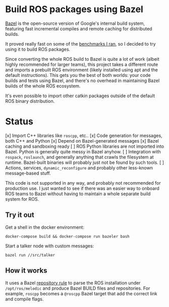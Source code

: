 # Build ROS packages using Bazel

[Bazel](http://bazel.build) is the open-source version of Google's internal
build system, featuring fast incremental compiles and remote caching for
distributed builds.

It proved really fast on some of the [benchmarks I
ran](http://nicolovaligi.com/benchmark-bazel-build-cpp.html), so I decided to
try using it to build ROS packages.

Since converting the whole ROS build to Bazel is quite a lot of work (albeit
highly recommended for larger teams), this project takes a different route
and imports a prebuilt ROS environment (likely installed using apt and the
default instructions). This gets you the best of both worlds: your code builds
and tests using Bazel, and there's no overhead in maintaining Bazel builds of
the whole ROS ecosystem.

It's even possible to import other catkin packages outside of the default
ROS binary distribution.

# Status

[x] Import C++ libraries like `roscpp`, etc..
[x] Code generation for messages, both C++ and Python
[x] Depend on Bazel-generated messages
[x] Bazel caching and sandboxing ready
[ ] ROS Python libraries are not imported into Bazel. Python is generally quite messy in Bazel anyhow.
[ ] Integration with `rospack`, `roslaunch`, and generally anything that crawls the
    filesystem at runtime. Bazel-built binaries will probably just not be found by such tools.
[ ] Actions, services, `dynamic_reconfigure` and probably other less-known message-based stuff.

This code is not supported in any way, and probably not recommended for
production use.  I just wanted to see if there was an easier way to onboard ROS
teams to Bazel without having to maintain a whole separate build system for
ROS.

## Try it out

Get a shell in the docker environment:

    docker-compose build && docker-compose run bazeler bash

Start a talker node with custom messages:

    bazel run //src/talker

## How it works

It uses a Bazel [repository
rule](https://docs.bazel.build/versions/master/skylark/repository_rules.html)
to parse the ROS installation under `/opt/ros/melodic` and produce Bazel BUILD
files and repositories. For example, `roscpp` becomes a `@roscpp` Bazel target
that add the correct link and compile flags.
